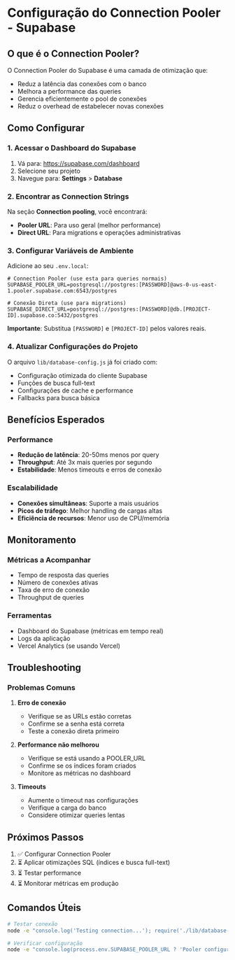 # Configuração do Connection Pooler - Supabase

## O que é o Connection Pooler?

O Connection Pooler do Supabase é uma camada de otimização que:
- Reduz a latência das conexões com o banco
- Melhora a performance das queries
- Gerencia eficientemente o pool de conexões
- Reduz o overhead de estabelecer novas conexões

## Como Configurar

### 1. Acessar o Dashboard do Supabase

1. Vá para: https://supabase.com/dashboard
2. Selecione seu projeto
3. Navegue para: **Settings** > **Database**

### 2. Encontrar as Connection Strings

Na seção **Connection pooling**, você encontrará:

- **Pooler URL**: Para uso geral (melhor performance)
- **Direct URL**: Para migrations e operações administrativas

### 3. Configurar Variáveis de Ambiente

Adicione ao seu `.env.local`:

```env
# Connection Pooler (use esta para queries normais)
SUPABASE_POOLER_URL=postgresql://postgres:[PASSWORD]@aws-0-us-east-1.pooler.supabase.com:6543/postgres

# Conexão Direta (use para migrations)
SUPABASE_DIRECT_URL=postgresql://postgres:[PASSWORD]@db.[PROJECT-ID].supabase.co:5432/postgres
```

**Importante**: Substitua `[PASSWORD]` e `[PROJECT-ID]` pelos valores reais.

### 4. Atualizar Configurações do Projeto

O arquivo `lib/database-config.js` já foi criado com:
- Configuração otimizada do cliente Supabase
- Funções de busca full-text
- Configurações de cache e performance
- Fallbacks para busca básica

## Benefícios Esperados

### Performance
- **Redução de latência**: 20-50ms menos por query
- **Throughput**: Até 3x mais queries por segundo
- **Estabilidade**: Menos timeouts e erros de conexão

### Escalabilidade
- **Conexões simultâneas**: Suporte a mais usuários
- **Picos de tráfego**: Melhor handling de cargas altas
- **Eficiência de recursos**: Menor uso de CPU/memória

## Monitoramento

### Métricas a Acompanhar
- Tempo de resposta das queries
- Número de conexões ativas
- Taxa de erro de conexão
- Throughput de queries

### Ferramentas
- Dashboard do Supabase (métricas em tempo real)
- Logs da aplicação
- Vercel Analytics (se usando Vercel)

## Troubleshooting

### Problemas Comuns

1. **Erro de conexão**
   - Verifique se as URLs estão corretas
   - Confirme se a senha está correta
   - Teste a conexão direta primeiro

2. **Performance não melhorou**
   - Verifique se está usando a POOLER_URL
   - Confirme se os índices foram criados
   - Monitore as métricas no dashboard

3. **Timeouts**
   - Aumente o timeout nas configurações
   - Verifique a carga do banco
   - Considere otimizar queries lentas

## Próximos Passos

1. ✅ Configurar Connection Pooler
2. ⏳ Aplicar otimizações SQL (índices e busca full-text)
3. ⏳ Testar performance
4. ⏳ Monitorar métricas em produção

## Comandos Úteis

```bash
# Testar conexão
node -e "console.log('Testing connection...'); require('./lib/database-config').checkDatabaseHealth().then(console.log)"

# Verificar configuração
node -e "console.log(process.env.SUPABASE_POOLER_URL ? 'Pooler configurado' : 'Pooler não configurado')"
```
